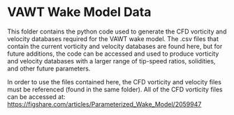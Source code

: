 # VAWT Wake Model Data

This folder contains the python code used to generate the CFD vorticity and velocity databases required for the VAWT wake model. The .csv files that contain the current vorticity and velocity databases are found here, but for future additions, the code can be accessed and used to produce vorticity and velocity databases with a larger range of tip-speed ratios, solidities, and other future parameters.

In order to use the files contained here, the CFD vorticity and velocity files must be referenced (found in the same folder). All of the CFD vorticity files can be accessed at:
https://figshare.com/articles/Parameterized_Wake_Model/2059947
